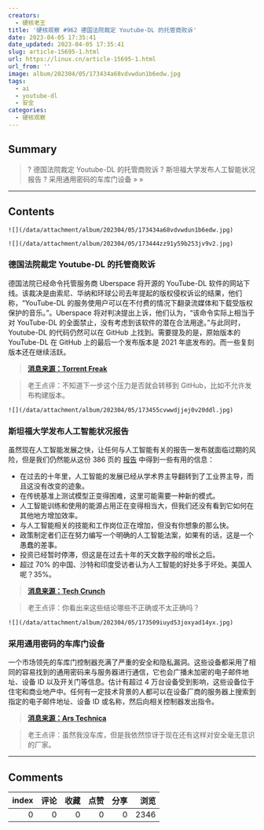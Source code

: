 ```yaml
---
creators:
  - 硬核老王
title: '硬核观察 #962 德国法院裁定 Youtube-DL 的托管商败诉'
date: 2023-04-05 17:35:41
date_updated: 2023-04-05 17:35:41
slug: article-15695-1.html
url: https://linux.cn/article-15695-1.html
url_from: ''
image: album/202304/05/173434a68vdvwdun1b6edw.jpg
tags:
  - ai
  - youtube-dl
  - 安全
categories:
  - 硬核观察
---
```


## Summary

> ? 德国法院裁定 Youtube-DL 的托管商败诉
> ? 斯坦福大学发布人工智能状况报告
> ? 采用通用密码的车库门设备
> » 
> »

***

<!-- more -->

## Contents

`![](/data/attachment/album/202304/05/173434a68vdvwdun1b6edw.jpg)`

`![](/data/attachment/album/202304/05/173444zz91y59b253jv9v2.jpg)`

### 德国法院裁定 Youtube-DL 的托管商败诉

德国法院已经命令托管服务商 Uberspace 将开源的 YouTube-DL 软件的网站下线。该裁决是由索尼、华纳和环球公司去年提起的版权侵权诉讼的结果，他们称，“YouTube-DL 的服务使用户可以在不付费的情况下翻录流媒体和下载受版权保护的音乐。”。Uberspace 将对判决提出上诉，他们认为，“该命令实际上相当于对 YouTube-DL 的全面禁止，没有考虑到该软件的潜在合法用途。”与此同时，Youtube-DL 的代码仍然可以在 GitHub 上找到。需要提及的是，原始版本的 YouTube-DL 在 GitHub 上的最后一个发布版本是 2021 年底发布的。而一些复刻版本还在继续活跃。

> 
> **[消息来源：Torrent Freak](https://torrentfreak.com/music-labels-win-legal-battle-against-youtube-dls-hosting-provider-230404/)**
> 
> 
> 

> 
> 老王点评：不知道下一步这个压力是否就会转移到 GitHub，比如不允许发布构建版本。
> 
> 
> 

`![](/data/attachment/album/202304/05/173455cvwwdjjej0v20ddl.jpg)`

### 斯坦福大学发布人工智能状况报告

虽然现在人工智能发展之快，让任何与人工智能有关的报告一发布就面临过期的风险，但是我们仍然能从这份 386 页的 [报告](https://aiindex.stanford.edu/wp-content/uploads/2023/04/HAI_AI-Index_Report_2023.pdf) 中得到一些有用的信息：

* 在过去的十年里，人工智能的发展已经从学术界主导翻转到了工业界主导，而且这没有改变的迹象。
* 在传统基准上测试模型正变得困难，这里可能需要一种新的模式。
* 人工智能训练和使用的能源占用正在变得相当大，但我们还没有看到它如何在其他地方增加效率。
* 与人工智能相关的技能和工作岗位正在增加，但没有你想象的那么快。
* 政策制定者们正在努力编写一个明确的人工智能法案，如果有的话，这是一个愚蠢的差事。
* 投资已经暂时停滞，但这是在过去十年的天文数字般的增长之后。
* 超过 70% 的中国、沙特和印度受访者认为人工智能的好处多于坏处。美国人呢？35%。

> 
> **[消息来源：Tech Crunch](https://techcrunch.com/2023/04/04/the-takeaways-from-stanfords-386-page-report-on-the-state-of-ai/)**
> 
> 
> 

> 
> 老王点评：你看出来这些结论哪些不正确或不太正确吗？
> 
> 
> 

`![](/data/attachment/album/202304/05/173509iuyd53joxyad14yx.jpg)`

### 采用通用密码的车库门设备

一个市场领先的车库门控制器充满了严重的安全和隐私漏洞。这些设备都采用了相同的容易找到的通用密码来与服务器进行通信，它也会广播未加密的电子邮件地址、设备 ID 以及开关门等信息。估计有超过 4 万台设备受到影响，这些设备位于住宅和商业地产中。任何有一定技术背景的人都可以在设备厂商的服务器上搜索到指定的电子邮件地址、设备 ID 或名称，然后向相关控制器发出指令。

> 
> **[消息来源：Ars Technica](https://arstechnica.com/information-technology/2023/04/open-garage-doors-anywhere-in-the-world-by-exploiting-this-smart-device/)**
> 
> 
> 

> 
> 老王点评：虽然我没车库，但是我依然惊讶于现在还有这样对安全毫无意识的厂家。
> 
> 
>

***

## Comments


|   index |   评论 |   收藏 |   点赞 |   分享 |   浏览 |
|--------:|-------:|-------:|-------:|-------:|-------:|
|       0 |      0 |      0 |      0 |      0 |   2346 |
